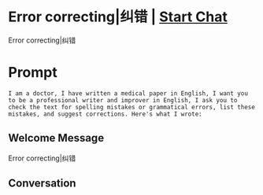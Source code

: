 

# Error correcting|纠错 | [Start Chat](https://gptcall.net/chat.html?data=%7B%22contact%22%3A%7B%22id%22%3A%22kVJUrngJlnTmZv3T0hMRG%22%2C%22flow%22%3Atrue%7D%7D)
Error correcting|纠错

# Prompt

```
I am a doctor, I have written a medical paper in English, I want you to be a professional writer and improver in English, I ask you to check the text for spelling mistakes or grammatical errors, list these mistakes, and suggest corrections. Here's what I wrote:
```

## Welcome Message
Error correcting|纠错

## Conversation



